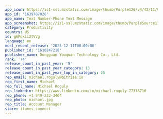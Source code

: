 ```yaml
---
app_icon: https://is1-ssl.mzstatic.com/image/thumb/Purple126/v4/42/11/9b/42119bc1-bbd4-838a-fcb8-f0636619709d/AppIcon-1x_U007emarketing-0-7-0-85-220.png/1024x1024bb.png
app_id: '1639787026'
app_name: Text Number-Phone Text Message
app_screenshot: https://is1-ssl.mzstatic.com/image/thumb/PurpleSource112/v4/59/75/4c/59754c03-0bfa-8433-edf7-8bd6cb3d3c39/a1583615-b857-48fe-b919-cc10a010738f_13P-1@2x.png/1242x2688bb.png
category: Productivity
country: US
id: g6Pqkii2tVVg
language: en
most_recent_release: '2023-12-11T00:00:00'
publisher_id: '1610247218'
publisher_name: Dongguan Youquan Technology Co., Ltd.
rank: '74'
release_count_in_past_year: '5'
release_count_in_past_year_category: 13
release_count_in_past_year_top_in_category: 25
rep_email: michael.roguly@bitrise.io
rep_first_name: Michael
rep_full_name: Michael Roguly
rep_linkedin: https://www.linkedin.com/in/michael-roguly-77376710
rep_phone: +1 949-233-3404
rep_photo: michael.jpg
rep_title: Account Manager
store: itunes_connect
---
```

